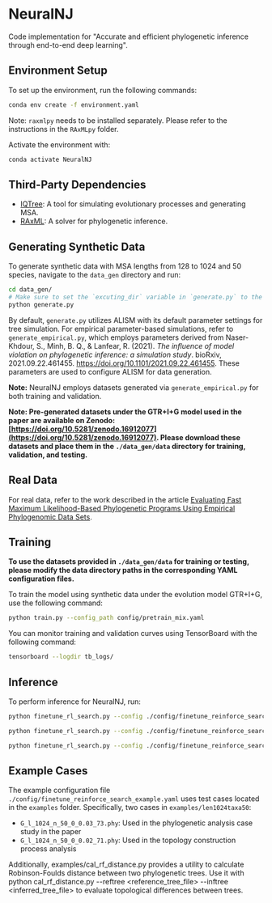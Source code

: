 # NeuralNJ

Code implementation for "Accurate and efficient phylogenetic inference through end-to-end deep learning".

## Environment Setup

To set up the environment, run the following commands:

```bash
conda env create -f environment.yaml
```

Note: `raxmlpy` needs to be installed separately. Please refer to the instructions in the `RAxMLpy` folder.

Activate the environment with:

```bash
conda activate NeuralNJ
```

## Third-Party Dependencies

- [IQTree](http://www.iqtree.org/): A tool for simulating evolutionary processes and generating MSA.
- [RAxML](https://cme.h-its.org/exelixis/web/software/raxml/): A solver for phylogenetic inference.


## Generating Synthetic Data

To generate synthetic data with MSA lengths from 128 to 1024 and 50 species, navigate to the `data_gen` directory and run:

```bash
cd data_gen/
# Make sure to set the `excuting_dir` variable in `generate.py` to the path of the IQTree executable
python generate.py
```

By default, `generate.py` utilizes ALISM with its default parameter settings for tree simulation. For empirical parameter-based simulations, refer to `generate_empirical.py`, which employs parameters derived from Naser-Khdour, S., Minh, B. Q., & Lanfear, R. (2021). *The influence of model violation on phylogenetic inference: a simulation study*. bioRxiv, 2021.09.22.461455. https://doi.org/10.1101/2021.09.22.461455. These parameters are used to configure ALISM for data generation.

**Note:** NeuralNJ employs datasets generated via `generate_empirical.py` for both training and validation.

**Note: Pre-generated datasets under the GTR+I+G model used in the paper are available on Zenodo: [https://doi.org/10.5281/zenodo.16912077](https://doi.org/10.5281/zenodo.16912077). Please download these datasets and place them in the `./data_gen/data` directory for training, validation, and testing.**

## Real Data

For real data, refer to the work described in the article [Evaluating Fast Maximum Likelihood-Based Phylogenetic Programs Using Empirical Phylogenomic Data Sets](https://doi.org/10.1093/molbev/msx302).

## Training

**To use the datasets provided in `./data_gen/data` for training or testing, please modify the data directory paths in the corresponding YAML configuration files.**

To train the model using synthetic data under the evolution model GTR+I+G, use the following command:

```bash
python train.py --config_path config/pretrain_mix.yaml
```


You can monitor training and validation curves using TensorBoard with the following command:
```bash
tensorboard --logdir tb_logs/
```

## Inference

To perform inference for NeuralNJ, run:

```bash
python finetune_rl_search.py --config ./config/finetune_reinforce_search_example.yaml --infer_opt Argmax
```

```bash
python finetune_rl_search.py --config ./config/finetune_reinforce_search_example.yaml --infer_opt Search
```

```bash
python finetune_rl_search.py --config ./config/finetune_reinforce_search_example.yaml --infer_opt Finetune
```

## Example Cases

The example configuration file `./config/finetune_reinforce_search_example.yaml` uses test cases located in the `examples` folder. Specifically, two cases in `examples/len1024taxa50`:

- `G_l_1024_n_50_0_0.03_73.phy`: Used in the phylogenetic analysis case study in the paper
- `G_l_1024_n_50_0_0.02_71.phy`: Used in the topology construction process analysis

Additionally, examples/cal_rf_distance.py provides a utility to calculate Robinson-Foulds distance between two phylogenetic trees. Use it with python cal_rf_distance.py --reftree <reference_tree_file> --inftree <inferred_tree_file> to evaluate topological differences between trees.
